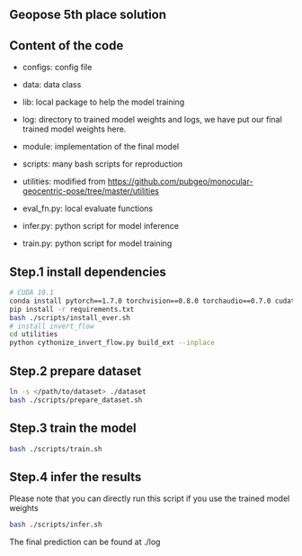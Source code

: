 ## Geopose 5th place solution

## Content of the code

- configs: config file

- data: data class

- lib: local package to help the model training

- log: directory to trained model weights and logs, we have put our final trained model weights here.

- module: implementation of the final model

- scripts: many bash scripts for reproduction

- utilities: modified from https://github.com/pubgeo/monocular-geocentric-pose/tree/master/utilities

- eval_fn.py: local evaluate functions

- infer.py: python script for model inference

- train.py: python script for model training

## Step.1 install dependencies
```bash
# CUDA 10.1
conda install pytorch==1.7.0 torchvision==0.8.0 torchaudio==0.7.0 cudatoolkit=10.1 -c pytorch
pip install -r requirements.txt
bash ./scripts/install_ever.sh
# install invert_flow
cd utilities
python cythonize_invert_flow.py build_ext --inplace
```

## Step.2 prepare dataset
```bash
ln -s </path/to/dataset> ./dataset
bash ./scripts/prepare_dataset.sh
```

## Step.3 train the model
```bash
bash ./scripts/train.sh
```

## Step.4 infer the results
Please note that you can directly run this script if you use the trained model weights
```bash
bash ./scripts/infer.sh
```
The final prediction can be found at ./log